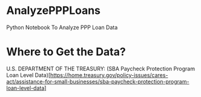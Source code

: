 # AnalyzePPPLoans
Python Notebook To Analyze PPP Loan Data

# Where to Get the Data?
U.S. DEPARTMENT OF THE TREASURY:
(SBA Paycheck Protection Program Loan Level Data)[https://home.treasury.gov/policy-issues/cares-act/assistance-for-small-businesses/sba-paycheck-protection-program-loan-level-data]

